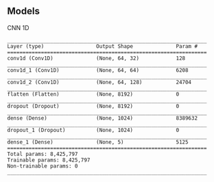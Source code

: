 ## Models
CNN 1D

    _________________________________________________________________
    Layer (type)                 Output Shape              Param #   
    =================================================================
    conv1d (Conv1D)              (None, 64, 32)            128       
    _________________________________________________________________
    conv1d_1 (Conv1D)            (None, 64, 64)            6208      
    _________________________________________________________________
    conv1d_2 (Conv1D)            (None, 64, 128)           24704     
    _________________________________________________________________
    flatten (Flatten)            (None, 8192)              0         
    _________________________________________________________________
    dropout (Dropout)            (None, 8192)              0         
    _________________________________________________________________
    dense (Dense)                (None, 1024)              8389632   
    _________________________________________________________________
    dropout_1 (Dropout)          (None, 1024)              0         
    _________________________________________________________________
    dense_1 (Dense)              (None, 5)                 5125      
    =================================================================
    Total params: 8,425,797
    Trainable params: 8,425,797
    Non-trainable params: 0
    _________________________________________________________________